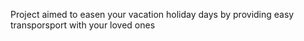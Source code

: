 Project aimed to easen your vacation holiday days by providing easy transporsport with your loved ones



